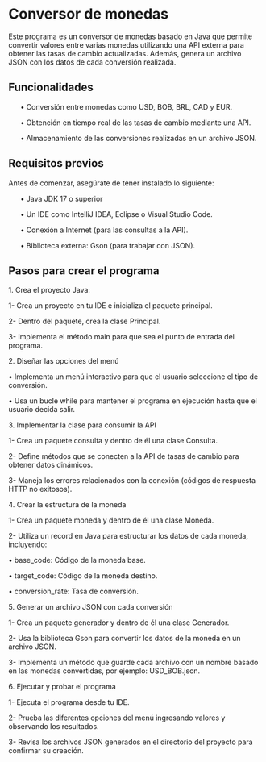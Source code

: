 # Conversor de monedas
<p>
  Este programa es un conversor de monedas basado en Java que permite convertir valores entre varias monedas utilizando una API externa para obtener las tasas de cambio actualizadas. Además, genera un archivo JSON con los datos de cada conversión realizada.
</p>
<h2> Funcionalidades </h2>
<ul> •	Conversión entre monedas como USD, BOB, BRL, CAD y EUR. </ul>
<ul> •	Obtención en tiempo real de las tasas de cambio mediante una API. </ul>
<ul> •	Almacenamiento de las conversiones realizadas en un archivo JSON. </ul>
<h2> Requisitos previos </h2>
<p> Antes de comenzar, asegúrate de tener instalado lo siguiente: </p>
<ul> •	Java JDK 17 o superior </ul>
<ul> •	Un IDE como IntelliJ IDEA, Eclipse o Visual Studio Code. </ul>
<ul> •	Conexión a Internet (para las consultas a la API). </ul>
<ul> •	Biblioteca externa: Gson (para trabajar con JSON).</ul>
<h2> Pasos para crear el programa </h2>
<p> 1.	Crea el proyecto Java: </p>
<p>   1- Crea un proyecto en tu IDE e inicializa el paquete principal. </p>
<p>   2- Dentro del paquete, crea la clase Principal. </p>
<p>   3- Implementa el método main para que sea el punto de entrada del programa. </p>
<p> 2.	Diseñar las opciones del menú </p>
<p>   •	Implementa un menú interactivo para que el usuario seleccione el tipo de conversión. </p>
<p>   •	Usa un bucle while para mantener el programa en ejecución hasta que el usuario decida salir. </p>
<p> 3.	Implementar la clase para consumir la API </p>
<p>   1-	Crea un paquete consulta y dentro de él una clase Consulta. </p>
<p>   2-	Define métodos que se conecten a la API de tasas de cambio para obtener datos dinámicos. </p>
<p>   3-	Maneja los errores relacionados con la conexión (códigos de respuesta HTTP no exitosos). </p>
<p> 4.	Crear la estructura de la moneda </p>
<p>   1-	Crea un paquete moneda y dentro de él una clase Moneda. </p>
<p>   2-	Utiliza un record en Java para estructurar los datos de cada moneda, incluyendo: </p>
<p>     •	base_code: Código de la moneda base. </p>
<p>     •	target_code: Código de la moneda destino. </p>
<p>     •	conversion_rate: Tasa de conversión. </p>
<p> 5.	Generar un archivo JSON con cada conversión </p>
<p>   1-	Crea un paquete generador y dentro de él una clase Generador. </p>
<p>   2-	Usa la biblioteca Gson para convertir los datos de la moneda en un archivo JSON. </p>
<p>   3-	Implementa un método que guarde cada archivo con un nombre basado en las monedas convertidas, por ejemplo: USD_BOB.json. </p>
<p> 6.	Ejecutar y probar el programa </p>
<p>   1-	Ejecuta el programa desde tu IDE. </p>
<p>   2-	Prueba las diferentes opciones del menú ingresando valores y observando los resultados. </p>
<p>   3-	Revisa los archivos JSON generados en el directorio del proyecto para confirmar su creación. </p>
